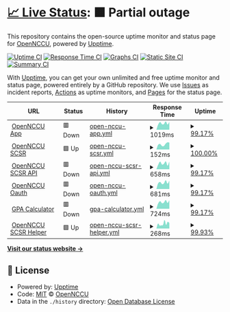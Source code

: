 # [📈 Live Status](https://OpenNCCU.github.io/status): <!--live status--> **🟧 Partial outage**

This repository contains the open-source uptime monitor and status page for [OpenNCCU](https://opennccu.com), powered by [Upptime](https://github.com/upptime/upptime).

[![Uptime CI](https://github.com/OpenNCCU/status/workflows/Uptime%20CI/badge.svg)](https://github.com/OpenNCCU/status/actions?query=workflow%3A%22Uptime+CI%22)
[![Response Time CI](https://github.com/OpenNCCU/status/workflows/Response%20Time%20CI/badge.svg)](https://github.com/OpenNCCU/status/actions?query=workflow%3A%22Response+Time+CI%22)
[![Graphs CI](https://github.com/OpenNCCU/status/workflows/Graphs%20CI/badge.svg)](https://github.com/OpenNCCU/status/actions?query=workflow%3A%22Graphs+CI%22)
[![Static Site CI](https://github.com/OpenNCCU/status/workflows/Static%20Site%20CI/badge.svg)](https://github.com/OpenNCCU/status/actions?query=workflow%3A%22Static+Site+CI%22)
[![Summary CI](https://github.com/OpenNCCU/status/workflows/Summary%20CI/badge.svg)](https://github.com/OpenNCCU/status/actions?query=workflow%3A%22Summary+CI%22)

With [Upptime](https://upptime.js.org), you can get your own unlimited and free uptime monitor and status page, powered entirely by a GitHub repository. We use [Issues](https://github.com/OpenNCCU/status/issues) as incident reports, [Actions](https://github.com/OpenNCCU/status/actions) as uptime monitors, and [Pages](https://OpenNCCU.github.io/status) for the status page.

<!--start: status pages-->
<!-- This summary is generated by Upptime (https://github.com/upptime/upptime) -->
<!-- Do not edit this manually, your changes will be overwritten -->
<!-- prettier-ignore -->
| URL | Status | History | Response Time | Uptime |
| --- | ------ | ------- | ------------- | ------ |
| <img alt="" src="https://icons.duckduckgo.com/ip3/opennccu.com.ico" height="13"> [OpenNCCU App](https://opennccu.com) | 🟥 Down | [open-nccu-app.yml](https://github.com/OpenNCCU/status/commits/HEAD/history/open-nccu-app.yml) | <details><summary><img alt="Response time graph" src="./graphs/open-nccu-app/response-time-week.png" height="20"> 1019ms</summary><br><a href="https://status.opennccu.com/history/open-nccu-app"><img alt="Response time 1128" src="https://img.shields.io/endpoint?url=https%3A%2F%2Fraw.githubusercontent.com%2FOpenNCCU%2Fstatus%2FHEAD%2Fapi%2Fopen-nccu-app%2Fresponse-time.json"></a><br><a href="https://status.opennccu.com/history/open-nccu-app"><img alt="24-hour response time 729" src="https://img.shields.io/endpoint?url=https%3A%2F%2Fraw.githubusercontent.com%2FOpenNCCU%2Fstatus%2FHEAD%2Fapi%2Fopen-nccu-app%2Fresponse-time-day.json"></a><br><a href="https://status.opennccu.com/history/open-nccu-app"><img alt="7-day response time 1019" src="https://img.shields.io/endpoint?url=https%3A%2F%2Fraw.githubusercontent.com%2FOpenNCCU%2Fstatus%2FHEAD%2Fapi%2Fopen-nccu-app%2Fresponse-time-week.json"></a><br><a href="https://status.opennccu.com/history/open-nccu-app"><img alt="30-day response time 1111" src="https://img.shields.io/endpoint?url=https%3A%2F%2Fraw.githubusercontent.com%2FOpenNCCU%2Fstatus%2FHEAD%2Fapi%2Fopen-nccu-app%2Fresponse-time-month.json"></a><br><a href="https://status.opennccu.com/history/open-nccu-app"><img alt="1-year response time 1049" src="https://img.shields.io/endpoint?url=https%3A%2F%2Fraw.githubusercontent.com%2FOpenNCCU%2Fstatus%2FHEAD%2Fapi%2Fopen-nccu-app%2Fresponse-time-year.json"></a></details> | <details><summary><a href="https://status.opennccu.com/history/open-nccu-app">99.17%</a></summary><a href="https://status.opennccu.com/history/open-nccu-app"><img alt="All-time uptime 96.28%" src="https://img.shields.io/endpoint?url=https%3A%2F%2Fraw.githubusercontent.com%2FOpenNCCU%2Fstatus%2FHEAD%2Fapi%2Fopen-nccu-app%2Fuptime.json"></a><br><a href="https://status.opennccu.com/history/open-nccu-app"><img alt="24-hour uptime 94.20%" src="https://img.shields.io/endpoint?url=https%3A%2F%2Fraw.githubusercontent.com%2FOpenNCCU%2Fstatus%2FHEAD%2Fapi%2Fopen-nccu-app%2Fuptime-day.json"></a><br><a href="https://status.opennccu.com/history/open-nccu-app"><img alt="7-day uptime 99.17%" src="https://img.shields.io/endpoint?url=https%3A%2F%2Fraw.githubusercontent.com%2FOpenNCCU%2Fstatus%2FHEAD%2Fapi%2Fopen-nccu-app%2Fuptime-week.json"></a><br><a href="https://status.opennccu.com/history/open-nccu-app"><img alt="30-day uptime 99.81%" src="https://img.shields.io/endpoint?url=https%3A%2F%2Fraw.githubusercontent.com%2FOpenNCCU%2Fstatus%2FHEAD%2Fapi%2Fopen-nccu-app%2Fuptime-month.json"></a><br><a href="https://status.opennccu.com/history/open-nccu-app"><img alt="1-year uptime 94.53%" src="https://img.shields.io/endpoint?url=https%3A%2F%2Fraw.githubusercontent.com%2FOpenNCCU%2Fstatus%2FHEAD%2Fapi%2Fopen-nccu-app%2Fuptime-year.json"></a></details>
| <img alt="" src="https://icons.duckduckgo.com/ip3/course.opennccu.com.ico" height="13"> [OpenNCCU SCSR](https://course.opennccu.com) | 🟩 Up | [open-nccu-scsr.yml](https://github.com/OpenNCCU/status/commits/HEAD/history/open-nccu-scsr.yml) | <details><summary><img alt="Response time graph" src="./graphs/open-nccu-scsr/response-time-week.png" height="20"> 152ms</summary><br><a href="https://status.opennccu.com/history/open-nccu-scsr"><img alt="Response time 166" src="https://img.shields.io/endpoint?url=https%3A%2F%2Fraw.githubusercontent.com%2FOpenNCCU%2Fstatus%2FHEAD%2Fapi%2Fopen-nccu-scsr%2Fresponse-time.json"></a><br><a href="https://status.opennccu.com/history/open-nccu-scsr"><img alt="24-hour response time 153" src="https://img.shields.io/endpoint?url=https%3A%2F%2Fraw.githubusercontent.com%2FOpenNCCU%2Fstatus%2FHEAD%2Fapi%2Fopen-nccu-scsr%2Fresponse-time-day.json"></a><br><a href="https://status.opennccu.com/history/open-nccu-scsr"><img alt="7-day response time 152" src="https://img.shields.io/endpoint?url=https%3A%2F%2Fraw.githubusercontent.com%2FOpenNCCU%2Fstatus%2FHEAD%2Fapi%2Fopen-nccu-scsr%2Fresponse-time-week.json"></a><br><a href="https://status.opennccu.com/history/open-nccu-scsr"><img alt="30-day response time 159" src="https://img.shields.io/endpoint?url=https%3A%2F%2Fraw.githubusercontent.com%2FOpenNCCU%2Fstatus%2FHEAD%2Fapi%2Fopen-nccu-scsr%2Fresponse-time-month.json"></a><br><a href="https://status.opennccu.com/history/open-nccu-scsr"><img alt="1-year response time 166" src="https://img.shields.io/endpoint?url=https%3A%2F%2Fraw.githubusercontent.com%2FOpenNCCU%2Fstatus%2FHEAD%2Fapi%2Fopen-nccu-scsr%2Fresponse-time-year.json"></a></details> | <details><summary><a href="https://status.opennccu.com/history/open-nccu-scsr">100.00%</a></summary><a href="https://status.opennccu.com/history/open-nccu-scsr"><img alt="All-time uptime 100.00%" src="https://img.shields.io/endpoint?url=https%3A%2F%2Fraw.githubusercontent.com%2FOpenNCCU%2Fstatus%2FHEAD%2Fapi%2Fopen-nccu-scsr%2Fuptime.json"></a><br><a href="https://status.opennccu.com/history/open-nccu-scsr"><img alt="24-hour uptime 100.00%" src="https://img.shields.io/endpoint?url=https%3A%2F%2Fraw.githubusercontent.com%2FOpenNCCU%2Fstatus%2FHEAD%2Fapi%2Fopen-nccu-scsr%2Fuptime-day.json"></a><br><a href="https://status.opennccu.com/history/open-nccu-scsr"><img alt="7-day uptime 100.00%" src="https://img.shields.io/endpoint?url=https%3A%2F%2Fraw.githubusercontent.com%2FOpenNCCU%2Fstatus%2FHEAD%2Fapi%2Fopen-nccu-scsr%2Fuptime-week.json"></a><br><a href="https://status.opennccu.com/history/open-nccu-scsr"><img alt="30-day uptime 100.00%" src="https://img.shields.io/endpoint?url=https%3A%2F%2Fraw.githubusercontent.com%2FOpenNCCU%2Fstatus%2FHEAD%2Fapi%2Fopen-nccu-scsr%2Fuptime-month.json"></a><br><a href="https://status.opennccu.com/history/open-nccu-scsr"><img alt="1-year uptime 100.00%" src="https://img.shields.io/endpoint?url=https%3A%2F%2Fraw.githubusercontent.com%2FOpenNCCU%2Fstatus%2FHEAD%2Fapi%2Fopen-nccu-scsr%2Fuptime-year.json"></a></details>
| <img alt="" src="https://icons.duckduckgo.com/ip3/course.opennccu.com.ico" height="13"> [OpenNCCU SCSR API](https://course.opennccu.com/api/search) | 🟥 Down | [open-nccu-scsr-api.yml](https://github.com/OpenNCCU/status/commits/HEAD/history/open-nccu-scsr-api.yml) | <details><summary><img alt="Response time graph" src="./graphs/open-nccu-scsr-api/response-time-week.png" height="20"> 658ms</summary><br><a href="https://status.opennccu.com/history/open-nccu-scsr-api"><img alt="Response time 691" src="https://img.shields.io/endpoint?url=https%3A%2F%2Fraw.githubusercontent.com%2FOpenNCCU%2Fstatus%2FHEAD%2Fapi%2Fopen-nccu-scsr-api%2Fresponse-time.json"></a><br><a href="https://status.opennccu.com/history/open-nccu-scsr-api"><img alt="24-hour response time 840" src="https://img.shields.io/endpoint?url=https%3A%2F%2Fraw.githubusercontent.com%2FOpenNCCU%2Fstatus%2FHEAD%2Fapi%2Fopen-nccu-scsr-api%2Fresponse-time-day.json"></a><br><a href="https://status.opennccu.com/history/open-nccu-scsr-api"><img alt="7-day response time 658" src="https://img.shields.io/endpoint?url=https%3A%2F%2Fraw.githubusercontent.com%2FOpenNCCU%2Fstatus%2FHEAD%2Fapi%2Fopen-nccu-scsr-api%2Fresponse-time-week.json"></a><br><a href="https://status.opennccu.com/history/open-nccu-scsr-api"><img alt="30-day response time 682" src="https://img.shields.io/endpoint?url=https%3A%2F%2Fraw.githubusercontent.com%2FOpenNCCU%2Fstatus%2FHEAD%2Fapi%2Fopen-nccu-scsr-api%2Fresponse-time-month.json"></a><br><a href="https://status.opennccu.com/history/open-nccu-scsr-api"><img alt="1-year response time 691" src="https://img.shields.io/endpoint?url=https%3A%2F%2Fraw.githubusercontent.com%2FOpenNCCU%2Fstatus%2FHEAD%2Fapi%2Fopen-nccu-scsr-api%2Fresponse-time-year.json"></a></details> | <details><summary><a href="https://status.opennccu.com/history/open-nccu-scsr-api">99.17%</a></summary><a href="https://status.opennccu.com/history/open-nccu-scsr-api"><img alt="All-time uptime 91.41%" src="https://img.shields.io/endpoint?url=https%3A%2F%2Fraw.githubusercontent.com%2FOpenNCCU%2Fstatus%2FHEAD%2Fapi%2Fopen-nccu-scsr-api%2Fuptime.json"></a><br><a href="https://status.opennccu.com/history/open-nccu-scsr-api"><img alt="24-hour uptime 94.21%" src="https://img.shields.io/endpoint?url=https%3A%2F%2Fraw.githubusercontent.com%2FOpenNCCU%2Fstatus%2FHEAD%2Fapi%2Fopen-nccu-scsr-api%2Fuptime-day.json"></a><br><a href="https://status.opennccu.com/history/open-nccu-scsr-api"><img alt="7-day uptime 99.17%" src="https://img.shields.io/endpoint?url=https%3A%2F%2Fraw.githubusercontent.com%2FOpenNCCU%2Fstatus%2FHEAD%2Fapi%2Fopen-nccu-scsr-api%2Fuptime-week.json"></a><br><a href="https://status.opennccu.com/history/open-nccu-scsr-api"><img alt="30-day uptime 99.81%" src="https://img.shields.io/endpoint?url=https%3A%2F%2Fraw.githubusercontent.com%2FOpenNCCU%2Fstatus%2FHEAD%2Fapi%2Fopen-nccu-scsr-api%2Fuptime-month.json"></a><br><a href="https://status.opennccu.com/history/open-nccu-scsr-api"><img alt="1-year uptime 91.41%" src="https://img.shields.io/endpoint?url=https%3A%2F%2Fraw.githubusercontent.com%2FOpenNCCU%2Fstatus%2FHEAD%2Fapi%2Fopen-nccu-scsr-api%2Fuptime-year.json"></a></details>
| <img alt="" src="https://icons.duckduckgo.com/ip3/oauth.opennccu.com.ico" height="13"> [OpenNCCU Oauth](https://oauth.opennccu.com/api/status) | 🟥 Down | [open-nccu-oauth.yml](https://github.com/OpenNCCU/status/commits/HEAD/history/open-nccu-oauth.yml) | <details><summary><img alt="Response time graph" src="./graphs/open-nccu-oauth/response-time-week.png" height="20"> 681ms</summary><br><a href="https://status.opennccu.com/history/open-nccu-oauth"><img alt="Response time 807" src="https://img.shields.io/endpoint?url=https%3A%2F%2Fraw.githubusercontent.com%2FOpenNCCU%2Fstatus%2FHEAD%2Fapi%2Fopen-nccu-oauth%2Fresponse-time.json"></a><br><a href="https://status.opennccu.com/history/open-nccu-oauth"><img alt="24-hour response time 681" src="https://img.shields.io/endpoint?url=https%3A%2F%2Fraw.githubusercontent.com%2FOpenNCCU%2Fstatus%2FHEAD%2Fapi%2Fopen-nccu-oauth%2Fresponse-time-day.json"></a><br><a href="https://status.opennccu.com/history/open-nccu-oauth"><img alt="7-day response time 681" src="https://img.shields.io/endpoint?url=https%3A%2F%2Fraw.githubusercontent.com%2FOpenNCCU%2Fstatus%2FHEAD%2Fapi%2Fopen-nccu-oauth%2Fresponse-time-week.json"></a><br><a href="https://status.opennccu.com/history/open-nccu-oauth"><img alt="30-day response time 702" src="https://img.shields.io/endpoint?url=https%3A%2F%2Fraw.githubusercontent.com%2FOpenNCCU%2Fstatus%2FHEAD%2Fapi%2Fopen-nccu-oauth%2Fresponse-time-month.json"></a><br><a href="https://status.opennccu.com/history/open-nccu-oauth"><img alt="1-year response time 758" src="https://img.shields.io/endpoint?url=https%3A%2F%2Fraw.githubusercontent.com%2FOpenNCCU%2Fstatus%2FHEAD%2Fapi%2Fopen-nccu-oauth%2Fresponse-time-year.json"></a></details> | <details><summary><a href="https://status.opennccu.com/history/open-nccu-oauth">99.17%</a></summary><a href="https://status.opennccu.com/history/open-nccu-oauth"><img alt="All-time uptime 94.70%" src="https://img.shields.io/endpoint?url=https%3A%2F%2Fraw.githubusercontent.com%2FOpenNCCU%2Fstatus%2FHEAD%2Fapi%2Fopen-nccu-oauth%2Fuptime.json"></a><br><a href="https://status.opennccu.com/history/open-nccu-oauth"><img alt="24-hour uptime 94.21%" src="https://img.shields.io/endpoint?url=https%3A%2F%2Fraw.githubusercontent.com%2FOpenNCCU%2Fstatus%2FHEAD%2Fapi%2Fopen-nccu-oauth%2Fuptime-day.json"></a><br><a href="https://status.opennccu.com/history/open-nccu-oauth"><img alt="7-day uptime 99.17%" src="https://img.shields.io/endpoint?url=https%3A%2F%2Fraw.githubusercontent.com%2FOpenNCCU%2Fstatus%2FHEAD%2Fapi%2Fopen-nccu-oauth%2Fuptime-week.json"></a><br><a href="https://status.opennccu.com/history/open-nccu-oauth"><img alt="30-day uptime 99.81%" src="https://img.shields.io/endpoint?url=https%3A%2F%2Fraw.githubusercontent.com%2FOpenNCCU%2Fstatus%2FHEAD%2Fapi%2Fopen-nccu-oauth%2Fuptime-month.json"></a><br><a href="https://status.opennccu.com/history/open-nccu-oauth"><img alt="1-year uptime 94.99%" src="https://img.shields.io/endpoint?url=https%3A%2F%2Fraw.githubusercontent.com%2FOpenNCCU%2Fstatus%2FHEAD%2Fapi%2Fopen-nccu-oauth%2Fuptime-year.json"></a></details>
| <img alt="" src="https://icons.duckduckgo.com/ip3/gpa-calc.opennccu.com.ico" height="13"> [GPA Calculator](https://gpa-calc.opennccu.com/api/gpa) | 🟥 Down | [gpa-calculator.yml](https://github.com/OpenNCCU/status/commits/HEAD/history/gpa-calculator.yml) | <details><summary><img alt="Response time graph" src="./graphs/gpa-calculator/response-time-week.png" height="20"> 724ms</summary><br><a href="https://status.opennccu.com/history/gpa-calculator"><img alt="Response time 684" src="https://img.shields.io/endpoint?url=https%3A%2F%2Fraw.githubusercontent.com%2FOpenNCCU%2Fstatus%2FHEAD%2Fapi%2Fgpa-calculator%2Fresponse-time.json"></a><br><a href="https://status.opennccu.com/history/gpa-calculator"><img alt="24-hour response time 730" src="https://img.shields.io/endpoint?url=https%3A%2F%2Fraw.githubusercontent.com%2FOpenNCCU%2Fstatus%2FHEAD%2Fapi%2Fgpa-calculator%2Fresponse-time-day.json"></a><br><a href="https://status.opennccu.com/history/gpa-calculator"><img alt="7-day response time 724" src="https://img.shields.io/endpoint?url=https%3A%2F%2Fraw.githubusercontent.com%2FOpenNCCU%2Fstatus%2FHEAD%2Fapi%2Fgpa-calculator%2Fresponse-time-week.json"></a><br><a href="https://status.opennccu.com/history/gpa-calculator"><img alt="30-day response time 721" src="https://img.shields.io/endpoint?url=https%3A%2F%2Fraw.githubusercontent.com%2FOpenNCCU%2Fstatus%2FHEAD%2Fapi%2Fgpa-calculator%2Fresponse-time-month.json"></a><br><a href="https://status.opennccu.com/history/gpa-calculator"><img alt="1-year response time 684" src="https://img.shields.io/endpoint?url=https%3A%2F%2Fraw.githubusercontent.com%2FOpenNCCU%2Fstatus%2FHEAD%2Fapi%2Fgpa-calculator%2Fresponse-time-year.json"></a></details> | <details><summary><a href="https://status.opennccu.com/history/gpa-calculator">99.17%</a></summary><a href="https://status.opennccu.com/history/gpa-calculator"><img alt="All-time uptime 91.08%" src="https://img.shields.io/endpoint?url=https%3A%2F%2Fraw.githubusercontent.com%2FOpenNCCU%2Fstatus%2FHEAD%2Fapi%2Fgpa-calculator%2Fuptime.json"></a><br><a href="https://status.opennccu.com/history/gpa-calculator"><img alt="24-hour uptime 94.21%" src="https://img.shields.io/endpoint?url=https%3A%2F%2Fraw.githubusercontent.com%2FOpenNCCU%2Fstatus%2FHEAD%2Fapi%2Fgpa-calculator%2Fuptime-day.json"></a><br><a href="https://status.opennccu.com/history/gpa-calculator"><img alt="7-day uptime 99.17%" src="https://img.shields.io/endpoint?url=https%3A%2F%2Fraw.githubusercontent.com%2FOpenNCCU%2Fstatus%2FHEAD%2Fapi%2Fgpa-calculator%2Fuptime-week.json"></a><br><a href="https://status.opennccu.com/history/gpa-calculator"><img alt="30-day uptime 99.81%" src="https://img.shields.io/endpoint?url=https%3A%2F%2Fraw.githubusercontent.com%2FOpenNCCU%2Fstatus%2FHEAD%2Fapi%2Fgpa-calculator%2Fuptime-month.json"></a><br><a href="https://status.opennccu.com/history/gpa-calculator"><img alt="1-year uptime 91.08%" src="https://img.shields.io/endpoint?url=https%3A%2F%2Fraw.githubusercontent.com%2FOpenNCCU%2Fstatus%2FHEAD%2Fapi%2Fgpa-calculator%2Fuptime-year.json"></a></details>
| <img alt="" src="https://icons.duckduckgo.com/ip3/help.opennccu.com.ico" height="13"> [OpenNCCU SCSR Helper](https://help.opennccu.com) | 🟩 Up | [open-nccu-scsr-helper.yml](https://github.com/OpenNCCU/status/commits/HEAD/history/open-nccu-scsr-helper.yml) | <details><summary><img alt="Response time graph" src="./graphs/open-nccu-scsr-helper/response-time-week.png" height="20"> 268ms</summary><br><a href="https://status.opennccu.com/history/open-nccu-scsr-helper"><img alt="Response time 260" src="https://img.shields.io/endpoint?url=https%3A%2F%2Fraw.githubusercontent.com%2FOpenNCCU%2Fstatus%2FHEAD%2Fapi%2Fopen-nccu-scsr-helper%2Fresponse-time.json"></a><br><a href="https://status.opennccu.com/history/open-nccu-scsr-helper"><img alt="24-hour response time 218" src="https://img.shields.io/endpoint?url=https%3A%2F%2Fraw.githubusercontent.com%2FOpenNCCU%2Fstatus%2FHEAD%2Fapi%2Fopen-nccu-scsr-helper%2Fresponse-time-day.json"></a><br><a href="https://status.opennccu.com/history/open-nccu-scsr-helper"><img alt="7-day response time 268" src="https://img.shields.io/endpoint?url=https%3A%2F%2Fraw.githubusercontent.com%2FOpenNCCU%2Fstatus%2FHEAD%2Fapi%2Fopen-nccu-scsr-helper%2Fresponse-time-week.json"></a><br><a href="https://status.opennccu.com/history/open-nccu-scsr-helper"><img alt="30-day response time 257" src="https://img.shields.io/endpoint?url=https%3A%2F%2Fraw.githubusercontent.com%2FOpenNCCU%2Fstatus%2FHEAD%2Fapi%2Fopen-nccu-scsr-helper%2Fresponse-time-month.json"></a><br><a href="https://status.opennccu.com/history/open-nccu-scsr-helper"><img alt="1-year response time 260" src="https://img.shields.io/endpoint?url=https%3A%2F%2Fraw.githubusercontent.com%2FOpenNCCU%2Fstatus%2FHEAD%2Fapi%2Fopen-nccu-scsr-helper%2Fresponse-time-year.json"></a></details> | <details><summary><a href="https://status.opennccu.com/history/open-nccu-scsr-helper">99.93%</a></summary><a href="https://status.opennccu.com/history/open-nccu-scsr-helper"><img alt="All-time uptime 100.00%" src="https://img.shields.io/endpoint?url=https%3A%2F%2Fraw.githubusercontent.com%2FOpenNCCU%2Fstatus%2FHEAD%2Fapi%2Fopen-nccu-scsr-helper%2Fuptime.json"></a><br><a href="https://status.opennccu.com/history/open-nccu-scsr-helper"><img alt="24-hour uptime 100.00%" src="https://img.shields.io/endpoint?url=https%3A%2F%2Fraw.githubusercontent.com%2FOpenNCCU%2Fstatus%2FHEAD%2Fapi%2Fopen-nccu-scsr-helper%2Fuptime-day.json"></a><br><a href="https://status.opennccu.com/history/open-nccu-scsr-helper"><img alt="7-day uptime 99.93%" src="https://img.shields.io/endpoint?url=https%3A%2F%2Fraw.githubusercontent.com%2FOpenNCCU%2Fstatus%2FHEAD%2Fapi%2Fopen-nccu-scsr-helper%2Fuptime-week.json"></a><br><a href="https://status.opennccu.com/history/open-nccu-scsr-helper"><img alt="30-day uptime 99.98%" src="https://img.shields.io/endpoint?url=https%3A%2F%2Fraw.githubusercontent.com%2FOpenNCCU%2Fstatus%2FHEAD%2Fapi%2Fopen-nccu-scsr-helper%2Fuptime-month.json"></a><br><a href="https://status.opennccu.com/history/open-nccu-scsr-helper"><img alt="1-year uptime 100.00%" src="https://img.shields.io/endpoint?url=https%3A%2F%2Fraw.githubusercontent.com%2FOpenNCCU%2Fstatus%2FHEAD%2Fapi%2Fopen-nccu-scsr-helper%2Fuptime-year.json"></a></details>

<!--end: status pages-->

[**Visit our status website →**](https://OpenNCCU.github.io/status)

## 📄 License

- Powered by: [Upptime](https://github.com/upptime/upptime)
- Code: [MIT](./LICENSE) © [OpenNCCU](https://opennccu.com)
- Data in the `./history` directory: [Open Database License](https://opendatacommons.org/licenses/odbl/1-0/)
